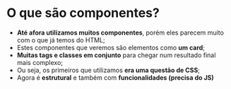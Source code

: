 # O que são componentes?
- **Até  afora utilizamos muitos componentes**, porém eles parecem muito com o que já temos do HTML;
- Estes componentes que veremos são elementos como **um card**;
- **Muitas tags e classes em conjunto** para chegar num resultado final mais complexo;
- Ou seja, os  primeiros que utilizamos **era uma questão de CSS**;
- Agora é **estrutural** e também com **funcionalidades (precisa do JS)**